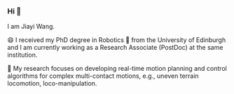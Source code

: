 ### Hi 👋

I am Jiayi Wang. 

😄 I received my PhD degree in Robotics 🤖 from the University of Edinburgh and I am currently working as a Research Associate (PostDoc) at the same institution.

🔭 My research focuses on developing real-time motion planning and control algorithms for complex multi-contact motions, e.g., uneven terrain locomotion, loco-manipulation.

<!--
**jjiayu/jjiayu** is a ✨ _special_ ✨ repository because its `README.md` (this file) appears on your GitHub profile.

Here are some ideas to get you started:

- 🔭 I’m currently working on ...
- 🌱 I’m currently learning ...
- 👯 I’m looking to collaborate on ...
- 🤔 I’m looking for help with ...
- 💬 Ask me about ...
- 📫 How to reach me: ...
- 😄 Pronouns: ...
- ⚡ Fun fact: ...
-->
